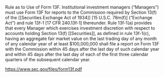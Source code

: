 Rule as to Use of Form 13F. Institutional investment managers (“Managers”) must use Form 13F for reports to the Commission required by Section 13(f) of the [[Securities Exchange Act of 1934]] [15 U.S.C. 78m(f)] (“Exchange Act”) and rule 13f-1 [17 CFR 240.13f-1] thereunder. Rule 13f-1(a) provides that every Manager which exercises investment discretion with respect to accounts holding Section 13(f) [[Securities]], as defined in rule 13f-1(c), having an aggregate fair market value on the last trading day of any month of any calendar year of at least $100,000,000 shall file a report on Form 13F with the Commission within 45 days after the last day of such calendar year and within 45 days after the last day of each of the first three calendar quarters of the subsequent calendar year.

https://www.sec.gov/files/form13f.pdf